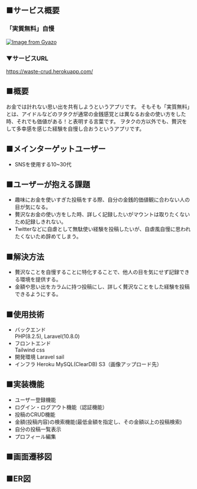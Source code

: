 ## ■サービス概要
### 「実質無料」自慢
[![Image from Gyazo](https://i.gyazo.com/577820f39d978903d8c495119018a6be.png)](https://gyazo.com/577820f39d978903d8c495119018a6be)
### ▼サービスURL
https://waste-crud.herokuapp.com/

## ■概要
お金では計れない思い出を共有しようというアプリです。
そもそも「実質無料」とは、アイドルなどのヲタクが通常の金銭感覚とは異なるお金の使い方をした時、それでも価値がある！と表明する言葉です。
ヲタクの方以外でも、贅沢をして多幸感を感じた経験を自慢し合おうというアプリです。

## ■メインターゲットユーザー
- SNSを使用する10~30代

## ■ユーザーが抱える課題
- 趣味にお金を使いすぎた投稿をする際、自分の金銭的価値観に合わない人の目が気になる。
- 贅沢なお金の使い方をした時、詳しく記録したいがマウントは取りたくないため記録しきれない。
- Twitterなどに自虐として無駄使い経験を投稿したいが、自虐風自慢に思われたくないため辞めてしまう。

## ■解決方法
- 贅沢なことを自慢することに特化することで、他人の目を気にせず記録できる環境を提供する。
- 金額や思い出をカラムに持つ投稿にし、詳しく贅沢なことをした経験を投稿できるようにする。

## ■使用技術
 - バックエンド  
 PHP(8.2.5), Laravel(10.8.0)
 - フロントエンド  
 Tailwind css
 - 開発環境
 Laravel sail
 - インフラ
 Heroku
 MySQL(ClearDB)
 S3（画像アップロード先）

## ■実装機能
 - ユーザー登録機能
 - ログイン・ログアウト機能（認証機能）
 - 投稿のCRUD機能
 - 金額(投稿内容)の検索機能(最低金額を指定し、その金額以上の投稿検索)
 - 自分の投稿一覧表示
 - プロフィール編集

## ■画面遷移図


## ■ER図

